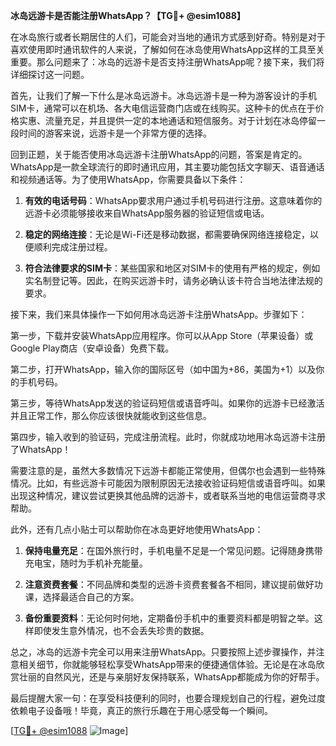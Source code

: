 **冰岛远游卡是否能注册WhatsApp？【TG💪+ @esim1088】**

在冰岛旅行或者长期居住的人们，可能会对当地的通讯方式感到好奇。特别是对于喜欢使用即时通讯软件的人来说，了解如何在冰岛使用WhatsApp这样的工具至关重要。那么问题来了：冰岛的远游卡是否支持注册WhatsApp呢？接下来，我们将详细探讨这一问题。

首先，让我们了解一下什么是冰岛远游卡。冰岛远游卡是一种为游客设计的手机SIM卡，通常可以在机场、各大电信运营商门店或在线购买。这种卡的优点在于价格实惠、流量充足，并且提供一定的本地通话和短信服务。对于计划在冰岛停留一段时间的游客来说，远游卡是一个非常方便的选择。

回到正题，关于能否使用冰岛远游卡注册WhatsApp的问题，答案是肯定的。WhatsApp是一款全球流行的即时通讯应用，其主要功能包括文字聊天、语音通话和视频通话等。为了使用WhatsApp，你需要具备以下条件：

1. **有效的电话号码**：WhatsApp要求用户通过手机号码进行注册。这意味着你的远游卡必须能够接收来自WhatsApp服务器的验证短信或电话。
   
2. **稳定的网络连接**：无论是Wi-Fi还是移动数据，都需要确保网络连接稳定，以便顺利完成注册过程。

3. **符合法律要求的SIM卡**：某些国家和地区对SIM卡的使用有严格的规定，例如实名制登记等。因此，在购买远游卡时，请务必确认该卡符合当地法律法规的要求。

接下来，我们来具体操作一下如何用冰岛远游卡注册WhatsApp。步骤如下：

第一步，下载并安装WhatsApp应用程序。你可以从App Store（苹果设备）或Google Play商店（安卓设备）免费下载。

第二步，打开WhatsApp，输入你的国际区号（如中国为+86，美国为+1）以及你的手机号码。

第三步，等待WhatsApp发送的验证码短信或语音呼叫。如果你的远游卡已经激活并且正常工作，那么你应该很快就能收到这些信息。

第四步，输入收到的验证码，完成注册流程。此时，你就成功地用冰岛远游卡注册了WhatsApp！

需要注意的是，虽然大多数情况下远游卡都能正常使用，但偶尔也会遇到一些特殊情况。比如，有些远游卡可能因为限制原因无法接收验证码短信或语音呼叫。如果出现这种情况，建议尝试更换其他品牌的远游卡，或者联系当地的电信运营商寻求帮助。

此外，还有几点小贴士可以帮助你在冰岛更好地使用WhatsApp：

1. **保持电量充足**：在国外旅行时，手机电量不足是一个常见问题。记得随身携带充电宝，随时为手机补充能量。

2. **注意资费套餐**：不同品牌和类型的远游卡资费套餐各不相同，建议提前做好功课，选择最适合自己的方案。

3. **备份重要资料**：无论何时何地，定期备份手机中的重要资料都是明智之举。这样即使发生意外情况，也不会丢失珍贵的数据。

总之，冰岛的远游卡完全可以用来注册WhatsApp。只要按照上述步骤操作，并注意相关细节，你就能够轻松享受WhatsApp带来的便捷通信体验。无论是在冰岛欣赏壮丽的自然风光，还是与亲朋好友保持联系，WhatsApp都能成为你的好帮手。

最后提醒大家一句：在享受科技便利的同时，也要合理规划自己的行程，避免过度依赖电子设备哦！毕竟，真正的旅行乐趣在于用心感受每一个瞬间。

[[TG💪+ @esim1088](https://t.me/s/esim1088) ![Image](https://i.postimg.cc/4NQfJmqS/Snipaste-2025-05-13-00-14-12.png)]